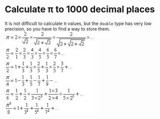 # Calculate π to 1000 decimal places

It is not difficult to calculate π values, but the ` double ` type has very low precision, so you have to find a way to store them.
![image](resource/CalcPi.gif)
